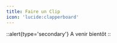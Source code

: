 ```yaml
---
title: Faire un Clip
icon: 'lucide:clapperboard'
---
```


::alert{type='secondary'}
  A venir bientôt
::